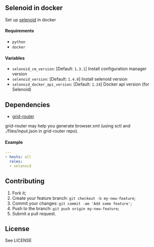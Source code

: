 ## Selenoid in docker

Set up [selenoid](https://github.com/aerokube/selenoid) in docker

#### Requirements

* `python`
* `docker`

#### Variables

* `selenoid_cm_version`: [Default: `1.3.1`] Install configuration manager version
* `selenoid_version`: [Default: `1.4.0`] Install selenoid version
* `selenoid_docker_api_version`: [Default: `1.24`] Docker api version (for Selenoid)

## Dependencies

* [grid-router](https://github.com/iqoption/gridrouter-ansible)

grid-router may help you generate browser.xml (using sctl and ./files/input.json in grid-router repo).

#### Example

```yaml
---
- hosts: all
  roles:
  - selenoid
```

## Contributing
1. Fork it;
2. Create your feature branch: `git checkout -b my-new-feature`;
3. Commit your changes: `git commit -am 'Add some feature'`;
4. Push to the branch: `git push origin my-new-feature`;
5. Submit a pull request.

## License
See LICENSE
